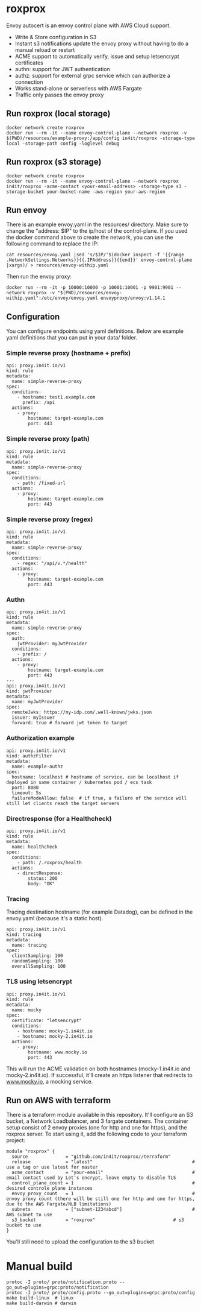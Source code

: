 # roxprox

Envoy autocert is an envoy control plane with AWS Cloud support.

* Write & Store configuration in S3
* Instant s3 notifications update the envoy proxy without having to do a manual reload or restart
* ACME support to automatically verify, issue and setup letsencrypt certificates
* authn: support for JWT authentication
* authz: support for external grpc service which can authorize a connection
* Works stand-alone or serverless with AWS Fargate
* Traffic only passes the envoy proxy

## Run roxprox (local storage)

```
docker network create roxprox
docker run --rm -it --name envoy-control-plane --network roxprox -v $(PWD)/resources/example-proxy:/app/config in4it/roxprox -storage-type local -storage-path config -loglevel debug
```

## Run roxprox (s3 storage)

```
docker network create roxprox
docker run --rm -it --name envoy-control-plane --network roxprox in4it/roxprox -acme-contact <your-email-address> -storage-type s3 -storage-bucket your-bucket-name -aws-region your-aws-region
```

## Run envoy
There is an example envoy.yaml in the resources/ directory. Make sure to change the "address: $IP" to the ip/host of the control-plane. If you used the docker command above to create the network, you can use the following command to replace the IP:
```
cat resources/envoy.yaml |sed 's/$IP/'$(docker inspect -f '{{range .NetworkSettings.Networks}}{{.IPAddress}}{{end}}' envoy-control-plane |xargs)/ > resources/envoy-withip.yaml
```

Then run the envoy proxy:
```
docker run --rm -it -p 10000:10000 -p 10001:10001 -p 9901:9901 --network roxprox -v "$(PWD)/resources/envoy-withip.yaml":/etc/envoy/envoy.yaml envoyproxy/envoy:v1.14.1
```
## Configuration
You can configure endpoints using yaml definitions. Below are example yaml definitions that you can put in your data/ folder.


### Simple reverse proxy (hostname + prefix)
```
api: proxy.in4it.io/v1
kind: rule
metadata:
  name: simple-reverse-proxy
spec:
  conditions:
    - hostname: test1.example.com
      prefix: /api
  actions:
    - proxy:
        hostname: target-example.com
        port: 443
```

### Simple reverse proxy (path)
```
api: proxy.in4it.io/v1
kind: rule
metadata:
  name: simple-reverse-proxy
spec:
  conditions:
    - path: /fixed-url
  actions:
    - proxy:
        hostname: target-example.com
        port: 443
```

### Simple reverse proxy (regex)
```
api: proxy.in4it.io/v1
kind: rule
metadata:
  name: simple-reverse-proxy
spec:
  conditions:
    - regex: "/api/v.*/health"
  actions:
    - proxy:
        hostname: target-example.com
        port: 443
```

### Authn
```
api: proxy.in4it.io/v1
kind: rule
metadata:
  name: simple-reverse-proxy
spec:
  auth:
    jwtProvider: myJwtProvider
  conditions:
    - prefix: /
  actions:
    - proxy:
        hostname: target-example.com
        port: 443
---
api: proxy.in4it.io/v1
kind: jwtProvider
metadata:
  name: myJwtProvider
spec:
  remoteJwks: https://my-idp.com/.well-known/jwks.json
  issuer: myIssuer
  forward: true # forward jwt token to target
```

### Authorization example
```
api: proxy.in4it.io/v1
kind: authzFilter
metadata:
  name: example-authz
spec:
  hostname: localhost # hostname of service, can be localhost if deployed in same container / kubernetes pod / ecs task
  port: 8080
  timeout: 5s
  failureModeAllow: false  # if true, a failure of the service will still let clients reach the target servers
```

### Directresponse (for a Healthcheck)
```
api: proxy.in4it.io/v1
kind: rule
metadata:
  name: healthcheck
spec:
  conditions:
    - path: /.roxprox/health
  actions:
    - directResponse:
        status: 200
        body: "OK"
```

### Tracing
Tracing destination hostname (for example Datadog), can be defined in the envoy.yaml (because it's a static host).
```
api: proxy.in4it.io/v1
kind: tracing
metadata:
  name: tracing
spec:
  clientSampling: 100
  randomSampling: 100
  overallSampling: 100
```

### TLS using letsencrypt
```
api: proxy.in4it.io/v1
kind: rule
metadata:
  name: mocky
spec:
  certificate: "letsencrypt"
  conditions:
    - hostname: mocky-1.in4it.io
    - hostname: mocky-2.in4it.io
  actions:
    - proxy:
        hostname: www.mocky.io
        port: 443
```

This will run the ACME validation on both hostnames (mocky-1.in4it.io and mocky-2.in4it.io). If successful, it'll create an https listener that redirects to www.mocky.io, a mocking service.

## Run on AWS with terraform

There is a terraform module available in this repository. It'll configure an S3 bucket, a Network Loadbalancer, and 3 fargate containers. The container setup consist of 2 envoy proxies (one for http and one for https), and the roxprox server. To start using it, add the following code to your terraform project:

```
module "roxprox" {
  source              = "github.com/in4it/roxprox//terraform"
  release             = "latest"                                     # use a tag or use latest for master
  acme_contact        = "your-email"                                 # email contact used by Let's encrypt, leave empty to disable TLS
  control_plane_count = 1                                            # desired controle plane instances
  envoy_proxy_count   = 1                                            # envoy proxy count (there will be still one for http and one for https, due to the AWS Fargate/NLB limitations)
  subnets             = ["subnet-1234abcd"]                          # AWS subnet to use
  s3_bucket           = "roxprox"                             # s3 bucket to use
}
```

You'll still need to upload the configuration to the s3 bucket


# Manual build 

```
protoc -I proto/ proto/notification.proto --go_out=plugins=grpc:proto/notification
protoc -I proto/ proto/config.proto --go_out=plugins=grpc:proto/config
make build-linux  # linux
make build-darwin # darwin
```
